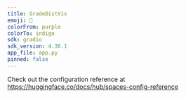 ```yaml
---
title: GradeDistVis
emoji: 🦀
colorFrom: purple
colorTo: indigo
sdk: gradio
sdk_version: 4.36.1
app_file: app.py
pinned: false
---
```


Check out the configuration reference at https://huggingface.co/docs/hub/spaces-config-reference
